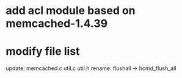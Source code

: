 # add acl module based on memcached-1.4.39
# modify file list
  update: memcached.c util.c util.h
  rename: flushall -> hcmd_flush_all
